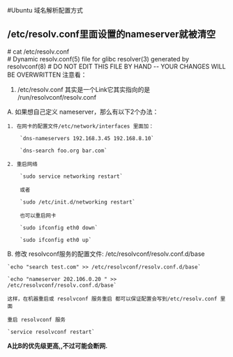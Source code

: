 #Ubuntu 域名解析配置方式


## /etc/resolv.conf里面设置的nameserver就被清空

\# cat /etc/resolv.conf  
\# Dynamic resolv.conf(5) file for glibc resolver(3) generated by resolvconf(8)
\#     DO NOT EDIT THIS FILE BY HAND -- YOUR CHANGES WILL BE OVERWRITTEN       注意看：

1. /etc/resolv.conf 其实是一个Link它其实指向的是 /run/resolvconf/resolv.conf
 
A. 如果想自己定义 nameserver，那么有以下2个办法：

	1. 在网卡的配置文件/etc/network/interfaces 里面加：

		`dns-nameservers 192.168.3.45 192.168.8.10`

		`dns-search foo.org bar.com` 

	2. 重启网络
	
		`sudo service networking restart`

		或者  

		`sudo /etc/init.d/networking restart`

	    也可以重启网卡  

		`sudo ifconfig eth0 down`
 
		`sudo ifconfig eth0 up`

B. 修改 resolvconf服务的配置文件: /etc/resolvconf/resolv.conf.d/base 

	`echo "search test.com" >> /etc/resolvconf/resolv.conf.d/base`
 
    `echo "nameserver 202.106.0.20 " >> /etc/resolvconf/resolv.conf.d/base`
 
    这样，在机器重启或 resolvconf 服务重启 都可以保证配置会写到/etc/resolv.conf 里面 

    重启 resolvconf 服务

	`service resolvconf restart`


**A比B的优先级更高,,不过可能会断网.**